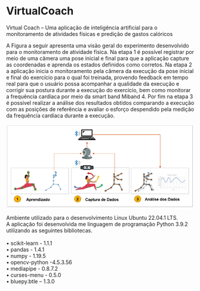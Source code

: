 # VirtualCoach

Virtual Coach – Uma aplicação de inteligência artificial para o monitoramento de atividades físicas e predição de gastos calóricos

A Figura a seguir apresenta uma visão geral do experimento desenvolvido para o monitoramento de atividade física. Na etapa 1 é possível registrar por meio de uma câmera uma pose inicial e final para que a aplicação capture as coordenadas e aprenda os estados definidos como corretos. Na etapa 2 a aplicação inicia o monitoramento pela câmera da execução da pose inicial e final do exercício para o qual foi treinada, provendo feedback em tempo real para que o usuário possa acompanhar a qualidade da execução e corrigir sua postura durante a execução do exercício, bem como monitorar a frequência cardíaca por meio da smart band Miband 4. Por fim na etapa 3 é possível realizar a análise dos resultados obtidos comparando a execução com as posições de referência e avaliar o esforço despendido pela medição da frequência cardíaca durante a execução.

<img src="https://github.com/trgrocha/VirtualCoach/blob/main/overview.png"/>

Ambiente utilizado para o desenvolvimento Linux Ubuntu 22.04.1 LTS.<br>
A aplicação foi desenvolvida me linguagem de programação Python 3.9.2 utilizando as seguintes bibliotecas. <br>
<br>
• scikit-learn - 1.1.1<br>
• pandas - 1.4.1<br>
• numpy - 1.19.5<br>
• opencv-python -4.5.3.56<br>
• mediapipe - 0.8.7.2<br>
• curses-menu - 0.5.0<br>
• bluepy.btle – 1.3.0<br>



